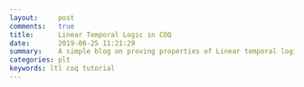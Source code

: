 ```yaml
---
layout:     post
comments:   true
title:      Linear Temporal Logic in COQ
date:       2019-06-25 11:21:29
summary:    A simple blog on proving properties of Linear temporal logics in coq proof assistant.
categories: plt
keywords: ltl coq tutorial 
---
```


